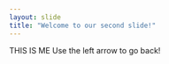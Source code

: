 ```yaml
---
layout: slide
title: "Welcome to our second slide!"
---
```

THIS IS ME
Use the left arrow to go back!
